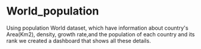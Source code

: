 # World_population
Using population World dataset, which have information about  country's Area(Km2), density, growth rate,and the population of each country and its rank we created a dashboard that shows all these details.
